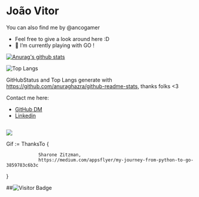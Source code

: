 
# João Vitor 
You can also find me by @ancogamer
- Feel free to give a look around here :D 
- 🌱 I’m currently playing with GO ! 

[![Anurag's github stats](https://github-readme-stats.vercel.app/api?username=ancogamer&show_icons=true&theme=radical)](https://github.com/anuraghazra/github-readme-stats)

![Top Langs](https://github-readme-stats.vercel.app/api/top-langs/?username=ancogamer&hide=TeX&layout=compact)
<!-- Stats-POST-LIST:START -->
GitHubStatus and Top Langs generate with https://github.com/anuraghazra/github-readme-stats, thanks folks <3
<!-- Stats-POST-LIST:End -->

Contact me here: 
<!-- CONTACT-POST-LIST:START -->
- [GitHub DM]()
- [Linkedin]( www.linkedin.com/in/joão-vitor-astori-saletti ) 
<!-- CONTACT-POST-LIST:END -->

## 
![](https://miro.medium.com/max/384/1*8PJBsNzUNfg9HHzCLWDjKw.gif)

Gif := ThanksTo {

                Sharone Zitzman, 
                https://medium.com/appsflyer/my-journey-from-python-to-go-3859783c6b3c               
} 


##![Visitor Badge](https://visitor-badge.laobi.icu/badge?page_id=ancogamer)


